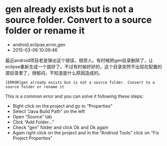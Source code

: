 # gen already exists but is not a source folder. Convert to a source folder or rename it
- android,eclipse,error,gen
- 2015-03-06 10:09:46


最近android项目老是弹出这个错误，很烦人。有时候把gen目录删除了，让eclipse重新生成一个就好了。不过有时候好好的，这个目录突然不出现在配置的源目录里了，很郁闷，不知道是什么原因造成的。


    [ERROR]gen already exists but is not a source folder. Convert to a source folder or rename it

This is a common error and you can solve it following these steps:

- Right click on the project and go to “Properties”
- Select “Java Build Path” on the left
- Open “Source” tab
- Click “Add Folder…”
- Check “gen” folder and click Ok and Ok again
- Again right click on the project and in the “Andriod Tools” click on “Fix Project Properties”
